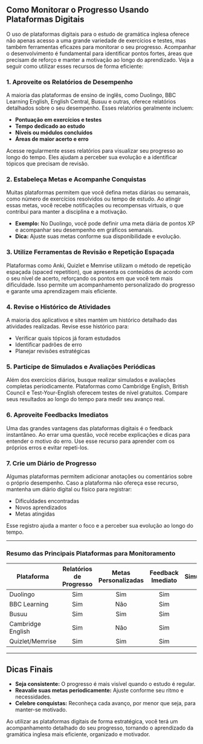## Como Monitorar o Progresso Usando Plataformas Digitais

O uso de plataformas digitais para o estudo de gramática inglesa oferece não apenas acesso a uma grande variedade de exercícios e testes, mas também ferramentas eficazes para monitorar o seu progresso. Acompanhar o desenvolvimento é fundamental para identificar pontos fortes, áreas que precisam de reforço e manter a motivação ao longo do aprendizado. Veja a seguir como utilizar esses recursos de forma eficiente:

### 1. **Aproveite os Relatórios de Desempenho**

A maioria das plataformas de ensino de inglês, como Duolingo, BBC Learning English, English Central, Busuu e outras, oferece relatórios detalhados sobre o seu desempenho. Esses relatórios geralmente incluem:

- **Pontuação em exercícios e testes**
- **Tempo dedicado ao estudo**
- **Níveis ou módulos concluídos**
- **Áreas de maior acerto e erro**

Acesse regularmente esses relatórios para visualizar seu progresso ao longo do tempo. Eles ajudam a perceber sua evolução e a identificar tópicos que precisam de revisão.

### 2. **Estabeleça Metas e Acompanhe Conquistas**

Muitas plataformas permitem que você defina metas diárias ou semanais, como número de exercícios resolvidos ou tempo de estudo. Ao atingir essas metas, você recebe notificações ou recompensas virtuais, o que contribui para manter a disciplina e a motivação.

- **Exemplo:** No Duolingo, você pode definir uma meta diária de pontos XP e acompanhar seu desempenho em gráficos semanais.
- **Dica:** Ajuste suas metas conforme sua disponibilidade e evolução.

### 3. **Utilize Ferramentas de Revisão e Repetição Espaçada**

Plataformas como Anki, Quizlet e Memrise utilizam o método de repetição espaçada (spaced repetition), que apresenta os conteúdos de acordo com o seu nível de acerto, reforçando os pontos em que você tem mais dificuldade. Isso permite um acompanhamento personalizado do progresso e garante uma aprendizagem mais eficiente.

### 4. **Revise o Histórico de Atividades**

A maioria dos aplicativos e sites mantém um histórico detalhado das atividades realizadas. Revise esse histórico para:

- Verificar quais tópicos já foram estudados
- Identificar padrões de erro
- Planejar revisões estratégicas

### 5. **Participe de Simulados e Avaliações Periódicas**

Além dos exercícios diários, busque realizar simulados e avaliações completas periodicamente. Plataformas como Cambridge English, British Council e Test-Your-English oferecem testes de nível gratuitos. Compare seus resultados ao longo do tempo para medir seu avanço real.

### 6. **Aproveite Feedbacks Imediatos**

Uma das grandes vantagens das plataformas digitais é o feedback instantâneo. Ao errar uma questão, você recebe explicações e dicas para entender o motivo do erro. Use esse recurso para aprender com os próprios erros e evitar repeti-los.

### 7. **Crie um Diário de Progresso**

Algumas plataformas permitem adicionar anotações ou comentários sobre o próprio desempenho. Caso a plataforma não ofereça esse recurso, mantenha um diário digital ou físico para registrar:

- Dificuldades encontradas
- Novos aprendizados
- Metas atingidas

Esse registro ajuda a manter o foco e a perceber sua evolução ao longo do tempo.

---

### **Resumo das Principais Plataformas para Monitoramento**

| Plataforma         | Relatórios de Progresso | Metas Personalizadas | Feedback Imediato | Simulados/Avaliações |
|--------------------|:----------------------:|:-------------------:|:-----------------:|:--------------------:|
| Duolingo           | Sim                    | Sim                 | Sim               | Não                  |
| BBC Learning       | Sim                    | Não                 | Sim               | Sim                  |
| Busuu              | Sim                    | Sim                 | Sim               | Sim                  |
| Cambridge English  | Sim                    | Não                 | Sim               | Sim                  |
| Quizlet/Memrise    | Sim                    | Sim                 | Sim               | Não                  |

---

## **Dicas Finais**

- **Seja consistente:** O progresso é mais visível quando o estudo é regular.
- **Reavalie suas metas periodicamente:** Ajuste conforme seu ritmo e necessidades.
- **Celebre conquistas:** Reconheça cada avanço, por menor que seja, para manter-se motivado.

Ao utilizar as plataformas digitais de forma estratégica, você terá um acompanhamento detalhado do seu progresso, tornando o aprendizado da gramática inglesa mais eficiente, organizado e motivador.